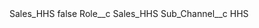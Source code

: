 <?xml version="1.0" encoding="UTF-8"?>
<CustomMetadata xmlns="http://soap.sforce.com/2006/04/metadata" xmlns:xsi="http://www.w3.org/2001/XMLSchema-instance" xmlns:xsd="http://www.w3.org/2001/XMLSchema">
    <label>Sales_HHS</label>
    <protected>false</protected>
    <values>
        <field>Role__c</field>
        <value xsi:type="xsd:string">Sales_HHS</value>
    </values>
    <values>
        <field>Sub_Channel__c</field>
        <value xsi:type="xsd:string">HHS</value>
    </values>
</CustomMetadata>
